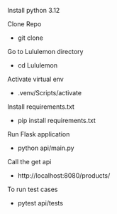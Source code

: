 Install python 3.12

Clone Repo
- git clone <lululemon repo>

Go to Lululemon directory
- cd Lululemon

Activate virtual env
- .venv/Scripts/activate

Install requirements.txt
- pip install requirements.txt

Run Flask application
- python api/main.py

Call the get api
- http://localhost:8080/products/

To run test cases
- pytest api/tests
